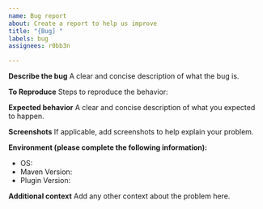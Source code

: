 ```yaml
---
name: Bug report
about: Create a report to help us improve
title: "{Bug] "
labels: bug
assignees: r0bb3n

---
```


**Describe the bug**
A clear and concise description of what the bug is.

**To Reproduce**
Steps to reproduce the behavior:

**Expected behavior**
A clear and concise description of what you expected to happen.

**Screenshots**
If applicable, add screenshots to help explain your problem.

**Environment (please complete the following information):**
 - OS: 
 - Maven Version: 
 - Plugin Version: 

**Additional context**
Add any other context about the problem here.
